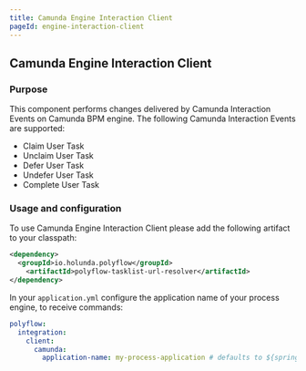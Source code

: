 ```yaml
---
title: Camunda Engine Interaction Client
pageId: engine-interaction-client
---
```


## Camunda Engine Interaction Client


### Purpose

This component performs changes delivered by Camunda Interaction Events on Camunda BPM engine.
The following Camunda Interaction Events are supported:

* Claim User Task
* Unclaim User Task
* Defer User Task
* Undefer User Task
* Complete User Task

### Usage and configuration

To use Camunda Engine Interaction Client please add the following artifact to your classpath:

```xml
<dependency>
  <groupId>io.holunda.polyflow</groupId>
    <artifactId>polyflow-tasklist-url-resolver</artifactId>
</dependency>
```

In your `application.yml` configure the application name of your process engine, to receive commands:

```yml
polyflow:
  integration:
    client:
      camunda:
        application-name: my-process-application # defaults to ${spring.application.name}
```
